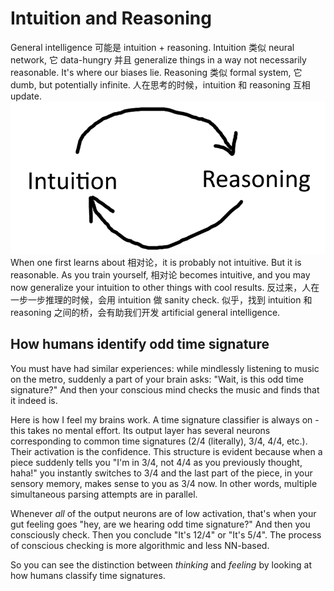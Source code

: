 # Intuition and Reasoning
General intelligence 可能是 intuition + reasoning. Intuition 类似 neural network, 它 data-hungry 并且 generalize things in a way not necessarily reasonable. It's where our biases lie. Reasoning 类似 formal system, 它dumb, but potentially infinite. 人在思考的时候，intuition 和 reasoning 互相 update.  
<img src='./loop.png' />  
When one first learns about 相对论，it is probably not intuitive. But it is reasonable. As you train yourself, 相对论 becomes intuitive, and you may now generalize your intuition to other things with cool results. 反过来，人在一步一步推理的时候，会用 intuition 做 sanity check. 似乎，找到 intuition 和 reasoning 之间的桥，会有助我们开发 artificial general intelligence.  

## How humans identify odd time signature
You must have had similar experiences: while mindlessly listening to music on the metro, suddenly a part of your brain asks: "Wait, is this odd time signature?" And then your conscious mind checks the music and finds that it indeed is. 

Here is how I feel my brains work. A time signature classifier is always on - this takes no mental effort. Its output layer has several neurons corresponding to common time signatures (2/4 (literally), 3/4, 4/4, etc.). Their activation is the confidence. This structure is evident because when a piece suddenly tells you "I'm in 3/4, not 4/4 as you previously thought, haha!" you instantly switches to 3/4 and the last part of the piece, in your sensory memory, makes sense to you as 3/4 now. In other words, multiple simultaneous parsing attempts are in parallel. 

Whenever *all* of the output neurons are of low activation, that's when your gut feeling goes "hey, are we hearing odd time signature?" And then you consciously check. Then you conclude "It's 12/4" or "It's 5/4". The process of conscious checking is more algorithmic and less NN-based. 

So you can see the distinction between *thinking* and *feeling* by looking at how humans classify time signatures. 
